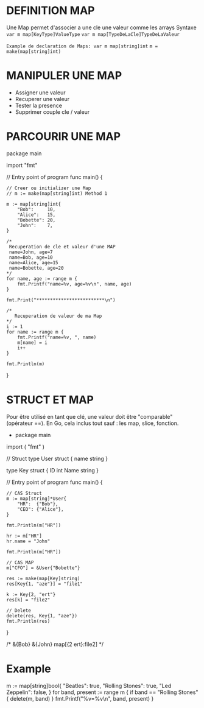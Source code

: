 # DEFINITION MAP
Une Map permet d'associer a une cle une valeur comme les arrays
Syntaxe
``var m map[KeyType]ValueType``
``var m map[TypeDeLaCle]TypeDeLaValeur``

``Example de declaration de Maps: var m map[string]int``
``m = make(map[string]int)``


# MANIPULER UNE MAP
- Assigner une valeur
- Recuperer une valeur
- Tester la presence
- Supprimer couple cle / valeur


# PARCOURIR UNE MAP
package main

import "fmt"

// Entry point of program
func main() {

	// Creer ou initializer une Map
	// m := make(map[string]int) Method 1

	m := map[string]int{
		"Bob":     10,
		"Alice":   15,
		"Bobette": 20,
		"John":    7,
	}

	/*
	 Recuperation de cle et valeur d'une MAP
	 name=John, age=7
	 name=Bob, age=10
	 name=Alice, age=15
	 name=Bobette, age=20
	*/
	for name, age := range m {
		fmt.Printf("name=%v, age=%v\n", name, age)
	}

	fmt.Print("*************************\n")

	/*
	   Recuperation de valeur de ma Map
	*/
	i := 1
	for name := range m {
		fmt.Printf("name=%v, ", name)
		m[name] = i
		i++
	}

	fmt.Println(m)
}


# STRUCT ET MAP
Pour être utilisé en tant que clé, une valeur doit être "comparable" (opérateur ==). En Go, cela inclus tout sauf : les map, slice, fonction.

- package main

import (
	"fmt"
)

// Struct
type User struct {
	name string
}

type Key struct {
	ID   int
	Name string
}

// Entry point of program
func main() {

	// CAS Struct
	m := map[string]*User{
		"HR":  {"Bob"},
		"CEO": {"Alice"},
	}

	fmt.Println(m["HR"])

	hr := m["HR"]
	hr.name = "John"

	fmt.Println(m["HR"])

	// CAS MAP
	m["CFO"] = &User{"Bobette"}

	res := make(map[Key]string)
	res[Key{1, "aze"}] = "file1"

	k := Key{2, "ert"}
	res[k] = "file2"

	// Delete
	delete(res, Key{1, "aze"})
	fmt.Println(res)
}

/*
&{Bob}
&{John}
map[{2 ert}:file2]
*/

# Example
m := map[string]bool{
    "Beatles": true,
    "Rolling Stones": true,
    "Led Zeppelin": false,
}
for band, present := range m {
    if band == "Rolling Stones" {
        delete(m, band)
    }
    fmt.Printf("%v=%v\n", band, present)
}